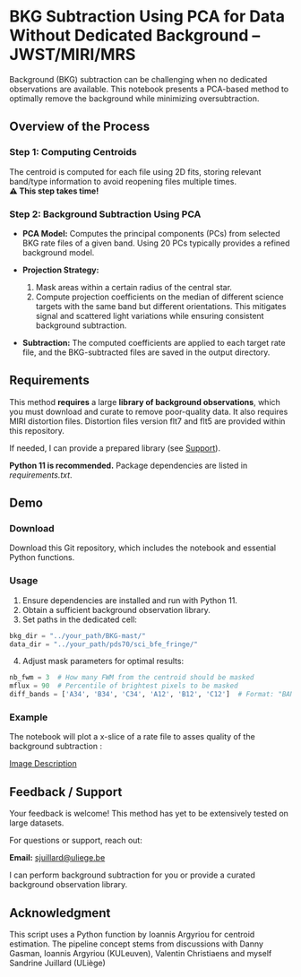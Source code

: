 # BKG Subtraction Using PCA for Data Without Dedicated Background – JWST/MIRI/MRS

Background (BKG) subtraction can be challenging when no dedicated observations are available. This notebook presents a PCA-based method to optimally remove the background while minimizing oversubtraction.

## Overview of the Process

### **Step 1: Computing Centroids**

The centroid is computed for each file using 2D fits, storing relevant band/type information to avoid reopening files multiple times.\
**⚠ This step takes time!**

### **Step 2: Background Subtraction Using PCA**

- **PCA Model:** Computes the principal components (PCs) from selected BKG rate files of a given band. Using 20 PCs typically provides a refined background model.

- **Projection Strategy:**
  1. Mask areas within a certain radius of the central star.
  2. Compute projection coefficients on the median of different science targets with the same band but different orientations. This mitigates signal and scattered light variations while ensuring consistent background subtraction.

- **Subtraction:**
  The computed coefficients are applied to each target rate file, and the BKG-subtracted files are saved in the output directory.

## Requirements

This method **requires** a large **library of background observations**, which you must download and curate to remove poor-quality data.
It also requires MIRI distortion files. Distortion files version flt7 and flt5 are provided within this repository.

If needed, I can provide a prepared library (see [Support](#feedback--support)).

**Python 11 is recommended.** Package dependencies are listed in *requirements.txt*.

## Demo

### Download

Download this Git repository, which includes the notebook and essential Python functions.


### Usage

1. Ensure dependencies are installed and run with Python 11.
2. Obtain a sufficient background observation library.
3. Set paths in the dedicated cell:

```python
bkg_dir = "../your_path/BKG-mast/"
data_dir = "../your_path/pds70/sci_bfe_fringe/"
```

4. Adjust mask parameters for optimal results:

```python
nb_fwm = 3  # How many FWM from the centroid should be masked
mflux = 90  # Percentile of brightest pixels to be masked
diff_bands = ['A34', 'B34', 'C34', 'A12', 'B12', 'C12']  # Format: "BANDCHAN", e.g., "A12"
```

### Example

The notebook will plot a x-slice of a rate file to asses quality of the background subtraction : 

[Image Description](bkgres.png)

## Feedback / Support

Your feedback is welcome! This method has yet to be extensively tested on large datasets.

For questions or support, reach out:

**Email:** [sjuillard@uliege.be](mailto\:sjuillard@uliege.be)

I can perform background subtraction for you or provide a curated background observation library.

## Acknowledgment

This script uses a Python function by Ioannis Argyriou for centroid estimation. The pipeline concept stems from discussions with Danny Gasman, Ioannis Argyriou (KULeuven), Valentin Christiaens and myself Sandrine Juillard (ULiège) 

